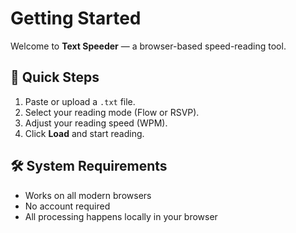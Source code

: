 # Getting Started

Welcome to **Text Speeder** — a browser-based speed-reading tool.

## 🚀 Quick Steps
1. Paste or upload a `.txt` file.  
2. Select your reading mode (Flow or RSVP).  
3. Adjust your reading speed (WPM).  
4. Click **Load** and start reading.

## 🛠 System Requirements
- Works on all modern browsers
- No account required
- All processing happens locally in your browser
